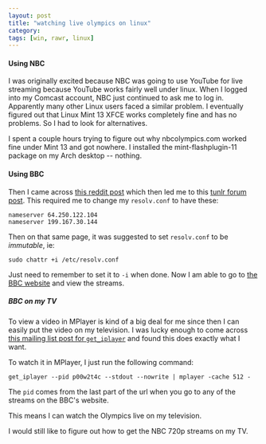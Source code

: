 ```yaml
---
layout: post
title: "watching live olympics on linux"
category: 
tags: [win, rawr, linux]
---
```


#### Using NBC ####
I was originally excited because NBC was going to use YouTube for live
streaming because YouTube works fairly well under linux. When I logged
into my Comcast account, NBC just continued to ask me to log in.
Apparently many other Linux users faced a similar problem. I eventually
figured out that Linux Mint 13 XFCE works completely fine and has no
problems. So I had to look for alternatives.

I spent a couple hours trying to figure out why nbcolympics.com worked
fine under Mint 13 and got nowhere. I installed the mint-flashplugin-11
package on my Arch desktop -- nothing.

#### Using BBC ####
Then I came across [this reddit
post](http://www.reddit.com/r/olympics/comments/xaj75/wanna_watch_the_bbc_live_stream/)
which then led me to this [tunlr forum
post](http://tunlr.net/forums/topic/getting-started-for-linuxunixbsd/).
This required me to change my `resolv.conf` to have these:

    nameserver 64.250.122.104
    nameserver 199.167.30.144

Then on that same page, it was suggested to set `resolv.conf` to be
*immutable*, ie:

    sudo chattr +i /etc/resolv.conf

Just need to remember to set it to `-i` when done. Now I am able to go
to [the BBC
website](http://www.bbc.co.uk/sport/olympics/2012/live-video) and view
the streams. 

##### BBC on my TV #####

To view a video in MPlayer is kind of a big deal for me since then I can
easily put the video on my television. I was lucky enough to come across
[this mailing list post for `get_iplayer`](http://www.mail-archive.com/get_iplayer@lists.infradead.org/msg03103.html)
and found this does exactly what I want.

To watch it in MPlayer, I just run the following command:

    get_iplayer --pid p00w2t4c --stdout --nowrite | mplayer -cache 512 -

The `pid` comes from the last part of the url when you go to any of the
streams on the BBC's website.

This means I can watch the Olympics live on my television.

I would still like to figure out how to get the NBC 720p streams on my
TV.
